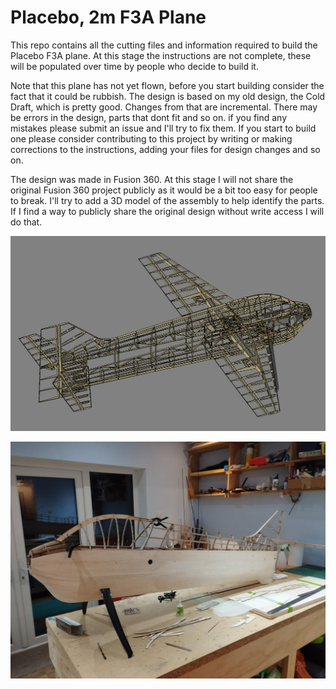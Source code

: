 # Placebo, 2m F3A Plane

This repo contains all the cutting files and information required to build the Placebo F3A plane. At this stage the
instructions are not complete, these will be populated over time by people who decide to build it. 

Note that this plane has not yet flown, before you start building consider the fact that it could be rubbish. The design
is based on my old design, the Cold Draft, which is pretty good. Changes from that are incremental. There may be 
errors in the design, parts that dont fit and so on. if you find any mistakes please submit an issue and I'll try to fix them.
If you start to build one please consider contributing to this project by writing or making corrections to the instructions, 
adding your files for design changes and so on. 

The design was made in Fusion 360. At this stage I will not share the original Fusion 360 project publicly as it
would be a bit too easy for people to break. I'll try to add a 3D model of the assembly to help identify the parts.
If I find a way to publicly share the original design without write access I will do that.

![alt text](https://github.com/thomasdavid0/Placebo_F3A/blob/main/CAD_preview.PNG?raw=true)

![alt text](https://github.com/thomasdavid0/Placebo_F3A/blob/main/build.jpg?raw=true)



